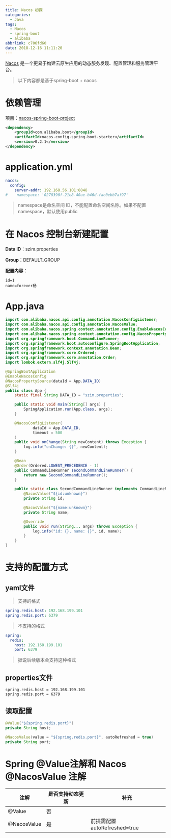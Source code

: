 ```yaml
---
title: Nacos 初探
categories:
  - Java
tags:
  - Nacos
  - spring-boot
  - alibaba
abbrlink: c706fd60
date: 2018-12-16 11:11:20
---
```






[Nacos](https://nacos.io/zh-cn/) 是一个更易于构建云原生应用的动态服务发现、配置管理和服务管理平台。

> 以下内容都是基于spring-boot + nacos



# 依赖管理

项目：[nacos-spring-boot-project](https://github.com/nacos-group/nacos-spring-boot-project)

```xml
<dependency>
    <groupId>com.alibaba.boot</groupId>
    <artifactId>nacos-config-spring-boot-starter</artifactId>
    <version>0.2.1</version>
</dependency>
```



<!-- more -->



# application.yml

```yaml
nacos:
  config:
    server-addr: 192.168.56.101:8848
#    namespace: '0278390f-21e8-40ae-b46d-fac0ebb7af97'
```

> namespace是命名空间 ID，不能配置命名空间名称。如果不配置namespace，默认使用public



# 在 Nacos 控制台新建配置

**Data ID**：szim.properties

**Group**：DEFAULT_GROUP

**配置内容**：

```properties
id=1
name=forever杨
```



# App.java

```java
import com.alibaba.nacos.api.config.annotation.NacosConfigListener;
import com.alibaba.nacos.api.config.annotation.NacosValue;
import com.alibaba.nacos.spring.context.annotation.config.EnableNacosConfig;
import com.alibaba.nacos.spring.context.annotation.config.NacosPropertySource;
import org.springframework.boot.CommandLineRunner;
import org.springframework.boot.autoconfigure.SpringBootApplication;
import org.springframework.context.annotation.Bean;
import org.springframework.core.Ordered;
import org.springframework.core.annotation.Order;
import lombok.extern.slf4j.Slf4j;

@SpringBootApplication
@EnableNacosConfig
@NacosPropertySource(dataId = App.DATA_ID)
@Slf4j
public class App {
    static final String DATA_ID = "szim.properties";

    public static void main(String[] args) {
        SpringApplication.run(App.class, args);
    }

    @NacosConfigListener(
            dataId = App.DATA_ID,
            timeout = 500
    )
    public void onChange(String newContent) throws Exception {
        log.info("onChange: {}", newContent);
    }

    @Bean
    @Order(Ordered.LOWEST_PRECEDENCE - 1)
    public CommandLineRunner secondCommandLineRunner() {
        return new SecondCommandLineRunner();
    }

    public static class SecondCommandLineRunner implements CommandLineRunner {
        @NacosValue("${id:unknown}")
        private String id;

        @NacosValue("${name:unknown}")
        private String name;

        @Override
        public void run(String... args) throws Exception {
            log.info("id: {}, name: {}", id, name);
        }
    }
}

```



# 支持的配置方式

## yaml文件

> 支持的格式

```yaml
spring.redis.host: 192.168.199.101
spring.redis.port: 6379
```



> 不支持的格式

```yaml
spring:
  redis:
    host: 192.168.199.101
    port: 6379
```

> 据说后续版本会支持这种格式



## properties文件

```properties
spring.redis.host = 192.168.199.101
spring.redis.port = 6379
```



## 读取配置

```java
@Value("${spring.redis.port}")
private String host;

@NacosValue(value = "${spring.redis.port}", autoRefreshed = true)
private String port;
```



# Spring @Value注解和 Nacos @NacosValue 注解

| 注解        | 是否支持动态更新 | 补充                         |
| ----------- | ---------------- | ---------------------------- |
| @Value      | 否               |                              |
| @NacosValue | 是               | 前提需配置autoRefreshed=true |